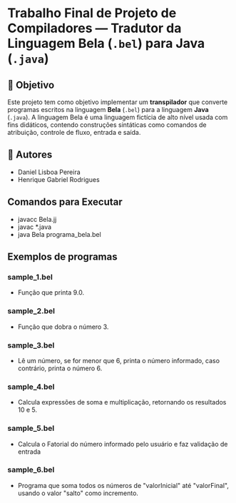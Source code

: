 # Trabalho Final de Projeto de Compiladores — Tradutor da Linguagem Bela (`.bel`) para Java (`.java`)

## 🎯 Objetivo

Este projeto tem como objetivo implementar um **transpilador** que converte programas escritos na linguagem **Bela** (`.bel`) para a linguagem **Java** (`.java`). A linguagem Bela é uma linguagem fictícia de alto nível usada com fins didáticos, contendo construções sintáticas como comandos de atribuição, controle de fluxo, entrada e saída.

## 👥 Autores
- Daniel Lisboa Pereira
- Henrique Gabriel Rodrigues

## Comandos para Executar
- javacc Bela.jj
- javac *.java
- java Bela programa_bela.bel

## Exemplos de programas
### sample_1.bel
- Função que printa 9.0.

### sample_2.bel
- Função que dobra o número 3.

### sample_3.bel
- Lê um número, se for menor que 6, printa o número informado, caso contrário, printa o número 6.

### sample_4.bel
- Calcula expressões de soma e multiplicação, retornando os resultados 10 e 5.

### sample_5.bel
- Calcula o Fatorial do número informado pelo usuário e faz validação de entrada

### sample_6.bel
- Programa que soma todos os números de "valorInicial" até "valorFinal", usando o valor "salto" como incremento.
